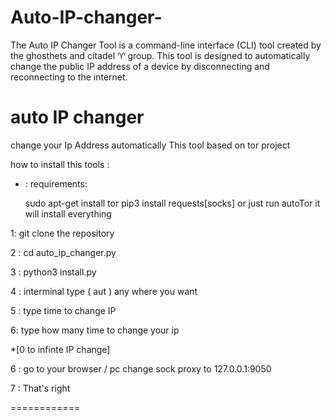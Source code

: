 # Auto-IP-changer-
The Auto IP Changer Tool is a command-line interface (CLI) tool created by the ghosthets and citadel ♈ group. This tool is designed to automatically change the public IP address of a device by disconnecting and reconnecting to the internet.

# auto IP changer
change your Ip Address automatically  This tool based on tor project


how to install this tools :

* : requirements:

  sudo apt-get install tor
  pip3 install requests[socks]
  or just run autoTor it will install everything

1: git clone the repository 

2 : cd auto_ip_changer.py

3 : python3 install.py

4 : interminal type ( aut ) any where you want
  
5 : type time to change IP

6: type how many time to change your ip 

*[0 to infinte IP change]

6 : go to your browser / pc  change sock proxy to 127.0.0.1:9050

7 : That's right 

============

